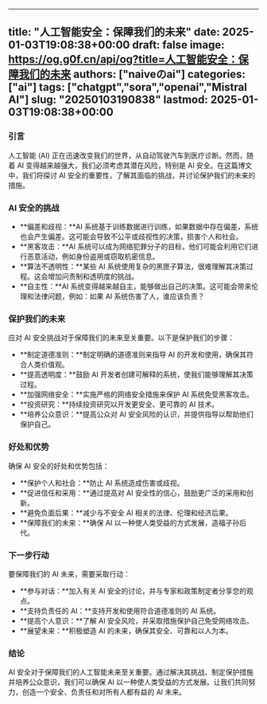 
---
title: "人工智能安全：保障我们的未来"
date: 2025-01-03T19:08:38+00:00
draft: false
image: https://og.g0f.cn/api/og?title=人工智能安全：保障我们的未来
authors: ["naiveのai"]
categories: ["ai"]
tags: ["chatgpt","sora","openai","Mistral AI"]
slug: "20250103190838"
lastmod: 2025-01-03T19:08:38+00:00
---
### 引言

人工智能 (AI) 正在迅速改变我们的世界，从自动驾驶汽车到医疗诊断。然而，随着 AI 变得越来越强大，我们必须考虑其潜在风险，特别是 AI 安全。在这篇博文中，我们将探讨 AI 安全的重要性，了解其面临的挑战，并讨论保护我们的未来的措施。

### AI 安全的挑战

* **偏差和歧视：**AI 系统基于训练数据进行训练，如果数据中存在偏差，系统也会产生偏差。这可能会导致不公平或歧视性的决策，损害个人和社会。
* **黑客攻击：**AI 系统可以成为网络犯罪分子的目标，他们可能会利用它们进行恶意活动，例如身份盗用或窃取机密信息。
* **算法不透明性：**某些 AI 系统使用复杂的黑匣子算法，很难理解其决策过程。这会增加问责制和透明度的挑战。
* **自主性：**AI 系统变得越来越自主，能够做出自己的决策。这可能会带来伦理和法律问题，例如：如果 AI 系统伤害了人，谁应该负责？

### 保护我们的未来

应对 AI 安全挑战对于保障我们的未来至关重要。以下是保护我们的步骤：

* **制定道德准则：**制定明确的道德准则来指导 AI 的开发和使用，确保其符合人类价值观。
* **提高透明度：**鼓励 AI 开发者创建可解释的系统，使我们能够理解其决策过程。
* **加强网络安全：**实施严格的网络安全措施来保护 AI 系统免受黑客攻击。
* **投资研究：**持续投资研究以开发更安全、更可靠的 AI 技术。
* **培养公众意识：**提高公众对 AI 安全风险的认识，并提供指导以帮助他们保护自己。

### 好处和优势

确保 AI 安全的好处和优势包括：

* **保护个人和社会：**防止 AI 系统造成伤害或歧视。
* **促进信任和采用：**通过提高对 AI 安全性的信心，鼓励更广泛的采用和创新。
* **避免负面后果：**减少与不安全 AI 相关的法律、伦理和经济后果。
* **保障我们的未来：**确保 AI 以一种使人类受益的方式发展，造福子孙后代。

### 下一步行动

要保障我们的 AI 未来，需要采取行动：

* **参与对话：**加入有关 AI 安全的讨论，并与专家和政策制定者分享您的观点。
* **支持负责任的 AI：**支持开发和使用符合道德准则的 AI 系统。
* **提高个人意识：**了解 AI 安全风险，并采取措施保护自己免受网络攻击。
* **展望未来：**积极塑造 AI 的未来，确保其安全、可靠和以人为本。

### 结论

AI 安全对于保障我们的人工智能未来至关重要。通过解决其挑战、制定保护措施并培养公众意识，我们可以确保 AI 以一种使人类受益的方式发展。让我们共同努力，创造一个安全、负责任和对所有人都有益的 AI 未来。